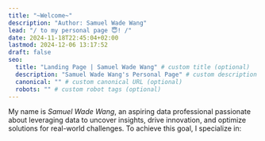 ```yaml
---
title: "~Welcome~"
description: "Author: Samuel Wade Wang"
lead: "/ to my personal page 😇! /"
date: 2024-11-18T22:45:04+02:00
lastmod: 2024-12-06 13:17:52
draft: false
seo:
  title: "Landing Page | Samuel Wade Wang" # custom title (optional)
  description: "Samuel Wade Wang's Personal Page" # custom description (recommended)
  canonical: "" # custom canonical URL (optional)
  robots: "" # custom robot tags (optional)
---
```


My name is _Samuel Wade Wang_, an aspiring data professional passionate about leveraging data to uncover insights, drive innovation, and optimize solutions for real-world challenges. To achieve this goal, I specialize in:
